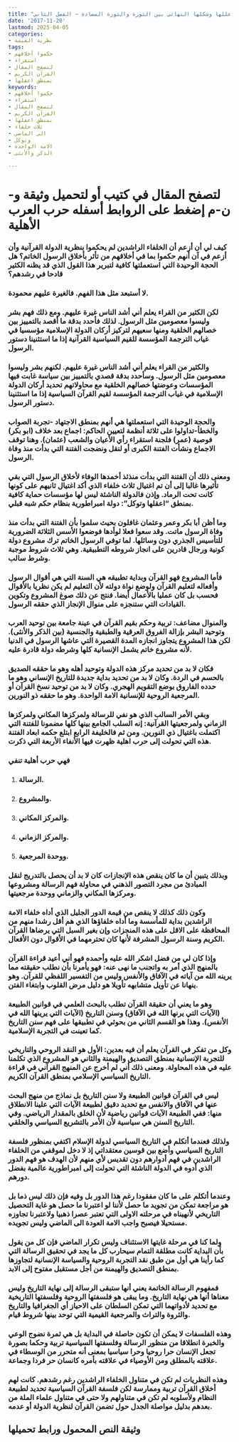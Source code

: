 ```yaml
---
title: "حرب العرب الأهلية، عللها وشكلها النهائي بين الثورة والثورة المضادة – الفصل الثاني"
date: '2017-11-20'
lastmod: 2025-04-05
categories:
- نظرية القيمة
tags:
- حكموا أخلاقهم
- استقراء
- لتصفح المقال
- القرآن الكريم
- بمنطق اعقلها
keywords:
- حكموا أخلاقهم
- استقراء
- لتصفح المقال
- القرآن الكريم
- بمنطق اعقلها
- ثلاث خلفاء
- الى الماضي
- وتوكل
- الامة الواحدة
- الذكر والأنثى

---
```

# **لتصفح المقال في كتيب أو لتحميل وثيقة و-ن-م إضغط على الروابط أسفله** **حرب العرب الأهلية**

### كيف لي أن أزعم أن الخلفاء الراشدين لم يحكموا بنظرية الدولة القرآنية وأن أزعم في آن أنهم حكموا بما في أخلاقهم من تأثر بأخلاق الرسول الخاتم؟ هل الحجة الوحيدة التي استعملتها كافية لتبرير هذا القول الذي قد يظنه الكثير قادحا في رشدهم؟

### لا أستبعد مثل هذا الفهم. فالغيرة عليهم محمودة.

### لكن الكثير من القراء يعلم أني أشد الناس غيرة عليهم. ومع ذلك فهم بشر وليسوا معصومين مثل الرسول. لذلك فأحدد بدقة ما أقصد بالتمييز بين خصالهم الخلقية ومنها سعيهم لتركيز أركان الدولة الإسلامية مؤسسيا في غياب الترجمة المؤسسة للقيم السياسية القرآنية إذا ما استثنينا دستور الرسول.

### والكثير من القراء يعلم أني أشد الناس غيرة عليهم. لكنهم بشر وليسوا معصومين مثل الرسول. وسأحدد بدقة قصدي بالتمييز بين سياسة غابت فيها المؤسسات وعوضتها خصالهم الخلقية مع محاولاتهم تحديد أركان الدولة الإسلامية في غياب الترجمة المؤسسة لقيم القرآن السياسية إذا ما استثنينا دستور الرسول.

### والحجة الوحيدة التي استعملتها هي أنهم بمنطق الاجتهاد -تجربة الصواب والخطأ-تداولوا على ثلاثة أنظمة لتعيين الحاكم: اجماع بعد خلاف (ابو بكر) فوصية (عمر) فلجنة استقراء رأي الأعيان والشعب (عثمان). وهنا توقف الاجماع ونشأت الفتنة الكبرى أو لنقل ونضجت الفتنة التي بدأت منذ وفاة الرسول.

### ومعنى ذلك أن الفتنة التي بدأت منذئذ أخمدها الوفاء لأخلاق الرسول التي بقي تأثيرها غالبا إلى أن تم اغتيال ثلاث خلفاء الذي أكد اغتيال ثانيهم على كونها كانت تحت الرماد. وإذن فالدولة الناشئة ليس لها مؤسسات حماية كافية بمنطق “اعقلها وتوكل”: دولة امبراطورية بنظام حكم شبه قبلي.

### وما أظن أبا بكر وعمر وعثمان غافلون بحيث سلموا بأن الفتنة التي بدأت منذ وفاة الرسول ماتت. وقد سعوا فعلا لوأدها فوضعوا الأسس الثلاثة الضرورية للتأسيس الجذري دون وسائلها. لما توفي الرسول الخاتم ترك مشروع دولة كونية ورجال قادرين على انجاز شروطه التطبيقية. وهي ثلاث شروط موجبة وشرط سالب.

### فأما المشروع فهو القرآن وبداية تطبيقه هي السنة التي هي أقوال الرسول وأفعاله لتعليم القرآن ولوضع نواة دولته لأن التعليم لم يكن نظريا بالأقوال فحسب بل كان عمليا بالأعمال أيضا. فنتج عن ذلك صوغ المشروع وتكوين القيادات التي ستنجزه على منوال الإنجاز الذي حققه الرسول.

### والمنوال مضاعف: تربية وحكم بقيم القرآن في عينة جامعة بين توحيد العرب وتوحيد البشر بإزالة الفروق العرقية والطبقية والجنسية (بين الذكر والأنثى). لكن هذا المشروع يتجاوز انجازه المدة القصيرة التي عاشها الرسول في الدنيا لأنه مشروع خاتم يشمل الإنسانية كلها وشرطه دولة قادرة عليه.

### فكان لا بد من تحديد مركز هذه الدولة وتوحيد أهله وهو ما حققه الصديق بالحسم في الردة. وكان لا بد من تحديد بداية جديدة للتاريخ الإنساني وهو ما حدده الفاروق بوضع التقويم الهجري. وكان لا بد من توحيد نسخ القرآن أو المرجعية الروحية للإنسانية الامة الواحدة. وهو ما حققه ذو النورين.

### وبقي الأمر السالب الذي هو نفي للرسالة ولمركزها المكاني ولمركزها الزماني ولمرجعيتها القرآنية: إنه السلب الجامع بينها كلها مضمونا للفتنة التي اكتملت باغتيال ذي النورين. ومن ثم فالخليفة الرابع ابتلع حكمه ابعاد الفتنة هذه التي تحولت إلى حرب اهلية ظهرت فيها الأنفاء الأربعة التي ذكرت.

### فهي حرب أهلية تنفي

1. ### الرسالة.
2. ### والمشروع.
3. ### والمركز المكاني.
4. ### والمركز الزماني.
5. ### ووحدة المرجعية.

### وبذلك يتبين أن ما كان ينقص هذه الإنجازات كان لا بد أن يحصل بالتدريج لنقل المبادئ من مجرد التصور الذهني في محاولة فهم الرسالة ومشروعها ومركزها المكاني والزماني ووحدة مرجعيتها.

### وكون ذلك كذلك لا ينقص من قيمة الدور الجليل الذي أداه خلفاء الامة الراشدين بداية للمأسسة وما أداه خلفاؤها الذي هم أقل رشدا منهم من المحافظة على الاقل على هذه المنجزات وإن بغير السبل التي يرضاها القرآن الكريم وسنة الرسول المشرفة لأنها كان تحترمهما في الأقوال دون الأفعال.

### وإذا كان لي من فضل اشكر الله عليه وأحمده فهو أني أعيد قراءة القرآن بالمنهج الذي أمر به واتجنب ما نهى عنه: فهو يأمرنا بأن نطلب حقيقته مما يرينه الله من آياته في الآفاق والأنفس وليس من التفسير اللفظي للقرآن. وهو ينهانا عن تأويل متشابهه تأويلا هو دليل مرض القلوب وابتغاء الفتن.

### وهو ما يعني أن حقيقة القرآن تطلب بالبحث العلمي في قوانين الطبيعة (الآيات التي يرنها الله في الآفاق) وسنن التاريخ (الآيات التي يرينها الله في الأنفس). وهذا هو القسم الثاني من بحوثي في تطبيقها على فهم سنن التاريخ كما تعينت في التجربة الإسلامية.

### وكل من تفكر في القرآن يعلم أن فيه بعدين: الأول هو النقد الروحي والتاريخي للتجربة الإنسانية بمنطق التصديق والهيمنة والثاني هو المشروع الذي تكلمنا عليه في هذه المحاولة. ومعنى ذلك أني لم أخرج عن المنهج القرآني في قراءة التاريخ السياسي الإسلامي بمنطق القرآن الكريم.

### ليس في القرآن قوانين الطبيعة ولا سنن التاريخ بل نماذج من منهج البحث عنها في الآفاق والانفس مع تحديد دقيق لطبيعة الآيات التي علينا الانطلاق منها: ففي الطبيعة الآيات قوانين رياضية لأن الخلق بالمقدار الرياضي. وفي التاريخ السنن هي سياسية لأن الأمر بالتشريع السياسي والخلقي.

### ولذلك فعندما أتكلم في التاريخ السياسي لدولة الإسلام اكتفي بمنظور فلسفة التاريخ السياسي وأضع بين قوسين معتقداتي إذ لا دخل لموقفي من الخلفاء الراشدين في فهم أدوارهم دون تقديس لأي منهم لأن الهدف هو فهم الدور الذي أدوه في الدولة الناشئة التي تحولت إلى امبراطورية عالمية بفضل دورهم.

### وعندما أتكلم على ما كان مفقودا رغم هذا الدور بل وفيه فإن ذلك ليس ذما بل هو مراجعة تمكن من تجويد ما حصل لأننا لو اعتبرنا ما حصل هو غاية التحصيل التاريخي لأنهيناه في مرحلته الاولى التي تعتبر عصرا ذهبيا ولاعتبرنا تجاوزه مستحيلا فيصبح واجب الامة العودة الى الماضي وليس تجويده.

### ولما كنا في مرحلة غايتها الاستئناف وليس تكرار الماضي فإن كل من يقول بأن البداية كانت مطلقة التمام سيحارب كل ما يجد في تحقيق الرسالة التي كما رأينا هي أول من طبق نقد التجربة الروحية والسياسة الإنسانية لتجاوزها بمنطق التصديق والهيمنة من أجل مستقبل مفتوح إلى الابد.

### فمفهوم الرسالة الخاتمة يعني أنها ستبقى الرسالة إلى نهاية التاريخ وليس معناها أنها هي نهاية التاريخ. وما يبقى هو فلسفتها الروحية وفلسفتها التاريخية مع تحديد لأدواتهما التي تمكن السلطان على الاحياز أي الجغرافيا والتاريخ والثروة والتراث والمرجعية القيمية التي توحد بينها شروط قيام.

### وهذه الفلسفات لا يمكن أن تكون حاصلة في البداية بل هي ثمرة نضوج الوعي والخبرة انطلاقا من منظور الرسالة وفلسفتها السياسية تربية وحكما بصورة تجعل الإنسان حرا روحيا وحرا سياسيا بمعنى أنه متحرر من الوسطاء في علاقته بالمطلق ومن الأوصياء في علاقته بأمره كانسان حر فردا وجماعة.

### وهذه النظريات لم تكن في متناول الخلفاء الراشدين رغم رشدهم. كانت لهم أخلاق القرآن تربية وممارسة لكن فلسفة القرآن السياسية تحديد لطبيعة النظام ولأسلوبه لم تكن في متناولهم ولا حتى في متناول علماء الملة من بعدهم بدليل مواصلة الجدل حول تضمن القرآن لنظرية الدولة أو عدمه.

## وثيقة النص المحمول ورابط تحميلها

###
